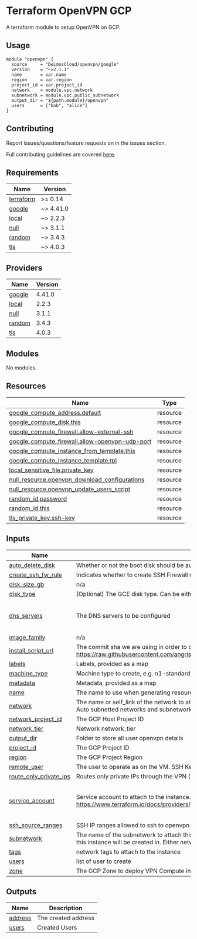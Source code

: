 # Terraform OpenVPN GCP
A terraform module to setup OpenVPN on GCP.


## Usage

```hcl
module "openvpn" {
  source     = "DeimosCloud/openvpn/google"
  version    = "~>2.1.1"
  name       = var.name
  region     = var.region
  project_id = var.project_id
  network    = module.vpc.network
  subnetwork = module.vpc.public_subnetwork
  output_dir = "${path.module}/openvpn"
  users      = ["bob", "alice"]
}

```

## Contributing

Report issues/questions/feature requests on in the issues section.

Full contributing guidelines are covered [here](CONTRIBUTING.md).

<!-- BEGINNING OF PRE-COMMIT-TERRAFORM DOCS HOOK -->
## Requirements

| Name | Version |
|------|---------|
| <a name="requirement_terraform"></a> [terraform](#requirement\_terraform) | >= 0.14 |
| <a name="requirement_google"></a> [google](#requirement\_google) | ~> 4.41.0 |
| <a name="requirement_local"></a> [local](#requirement\_local) | ~> 2.2.3 |
| <a name="requirement_null"></a> [null](#requirement\_null) | ~> 3.1.1 |
| <a name="requirement_random"></a> [random](#requirement\_random) | ~> 3.4.3 |
| <a name="requirement_tls"></a> [tls](#requirement\_tls) | ~> 4.0.3 |

## Providers

| Name | Version |
|------|---------|
| <a name="provider_google"></a> [google](#provider\_google) | 4.41.0 |
| <a name="provider_local"></a> [local](#provider\_local) | 2.2.3 |
| <a name="provider_null"></a> [null](#provider\_null) | 3.1.1 |
| <a name="provider_random"></a> [random](#provider\_random) | 3.4.3 |
| <a name="provider_tls"></a> [tls](#provider\_tls) | 4.0.3 |

## Modules

No modules.

## Resources

| Name | Type |
|------|------|
| [google_compute_address.default](https://registry.terraform.io/providers/hashicorp/google/latest/docs/resources/compute_address) | resource |
| [google_compute_disk.this](https://registry.terraform.io/providers/hashicorp/google/latest/docs/resources/compute_disk) | resource |
| [google_compute_firewall.allow-external-ssh](https://registry.terraform.io/providers/hashicorp/google/latest/docs/resources/compute_firewall) | resource |
| [google_compute_firewall.allow-openvpn-udp-port](https://registry.terraform.io/providers/hashicorp/google/latest/docs/resources/compute_firewall) | resource |
| [google_compute_instance_from_template.this](https://registry.terraform.io/providers/hashicorp/google/latest/docs/resources/compute_instance_from_template) | resource |
| [google_compute_instance_template.tpl](https://registry.terraform.io/providers/hashicorp/google/latest/docs/resources/compute_instance_template) | resource |
| [local_sensitive_file.private_key](https://registry.terraform.io/providers/hashicorp/local/latest/docs/resources/sensitive_file) | resource |
| [null_resource.openvpn_download_configurations](https://registry.terraform.io/providers/hashicorp/null/latest/docs/resources/resource) | resource |
| [null_resource.openvpn_update_users_script](https://registry.terraform.io/providers/hashicorp/null/latest/docs/resources/resource) | resource |
| [random_id.password](https://registry.terraform.io/providers/hashicorp/random/latest/docs/resources/id) | resource |
| [random_id.this](https://registry.terraform.io/providers/hashicorp/random/latest/docs/resources/id) | resource |
| [tls_private_key.ssh-key](https://registry.terraform.io/providers/hashicorp/tls/latest/docs/resources/private_key) | resource |

## Inputs

| Name | Description | Type | Default | Required |
|------|-------------|------|---------|:--------:|
| <a name="input_auto_delete_disk"></a> [auto\_delete\_disk](#input\_auto\_delete\_disk) | Whether or not the boot disk should be auto-deleted | `bool` | `false` | no |
| <a name="input_create_ssh_fw_rule"></a> [create\_ssh\_fw\_rule](#input\_create\_ssh\_fw\_rule) | Indicates whether to create SSH Firewall rule | `bool` | `false` | no |
| <a name="input_disk_size_gb"></a> [disk\_size\_gb](#input\_disk\_size\_gb) | n/a | `string` | `"30"` | no |
| <a name="input_disk_type"></a> [disk\_type](#input\_disk\_type) | (Optional) The GCE disk type. Can be either pd-ssd, local-ssd, pd-balanced or pd-standard | `string` | `"pd-standard"` | no |
| <a name="input_dns_servers"></a> [dns\_servers](#input\_dns\_servers) | The DNS servers to be configured | `list(string)` | <pre>[<br>  "8.8.8.8",<br>  "8.8.4.4"<br>]</pre> | no |
| <a name="input_image_family"></a> [image\_family](#input\_image\_family) | n/a | `string` | `"ubuntu-2004-lts"` | no |
| <a name="input_install_script_url"></a> [install\_script\_url](#input\_install\_script\_url) | The commit sha we are using in order to determine which version of the install file to use: https://raw.githubusercontent.com/angristan/openvpn-install/master/openvpn-install.sh | `string` | `"https://raw.githubusercontent.com/angristan/openvpn-install/master/openvpn-install.sh"` | no |
| <a name="input_labels"></a> [labels](#input\_labels) | Labels, provided as a map | `map(string)` | `{}` | no |
| <a name="input_machine_type"></a> [machine\_type](#input\_machine\_type) | Machine type to create, e.g. n1-standard-1 | `string` | `"n1-standard-1"` | no |
| <a name="input_metadata"></a> [metadata](#input\_metadata) | Metadata, provided as a map | `map(string)` | `{}` | no |
| <a name="input_name"></a> [name](#input\_name) | The name to use when generating resources | `string` | `""` | no |
| <a name="input_network"></a> [network](#input\_network) | The name or self\_link of the network to attach this interface to. Use network attribute for Legacy or Auto subnetted networks and subnetwork for custom subnetted networks. | `string` | `"default"` | no |
| <a name="input_network_project_id"></a> [network\_project\_id](#input\_network\_project\_id) | The GCP Host Project ID | `string` | `null` | no |
| <a name="input_network_tier"></a> [network\_tier](#input\_network\_tier) | Network network\_tier | `string` | `"PREMIUM"` | no |
| <a name="input_output_dir"></a> [output\_dir](#input\_output\_dir) | Folder to store all user openvpn details | `string` | `"openvpn"` | no |
| <a name="input_project_id"></a> [project\_id](#input\_project\_id) | The GCP Project ID | `string` | `null` | no |
| <a name="input_region"></a> [region](#input\_region) | The GCP Project Region | `string` | `null` | no |
| <a name="input_remote_user"></a> [remote\_user](#input\_remote\_user) | The user to operate as on the VM. SSH Key is generated for this user | `string` | `"ubuntu"` | no |
| <a name="input_route_only_private_ips"></a> [route\_only\_private\_ips](#input\_route\_only\_private\_ips) | Routes only private IPs through the VPN (10.0.0.0/8, 172.16.0.0/12, 192.168.0.0/16) | `bool` | `false` | no |
| <a name="input_service_account"></a> [service\_account](#input\_service\_account) | Service account to attach to the instance. See https://www.terraform.io/docs/providers/google/r/compute_instance_template.html#service_account. | <pre>object({<br>    email  = string,<br>    scopes = set(string)<br>  })</pre> | <pre>{<br>  "email": null,<br>  "scopes": []<br>}</pre> | no |
| <a name="input_ssh_source_ranges"></a> [ssh\_source\_ranges](#input\_ssh\_source\_ranges) | SSH IP ranges allowed to ssh to openvpn server | `list(string)` | `[]` | no |
| <a name="input_subnetwork"></a> [subnetwork](#input\_subnetwork) | The name of the subnetwork to attach this interface to. The subnetwork must exist in the same region this instance will be created in. Either network or subnetwork must be provided. | `string` | `null` | no |
| <a name="input_tags"></a> [tags](#input\_tags) | network tags to attach to the instance | `list(string)` | `[]` | no |
| <a name="input_users"></a> [users](#input\_users) | list of user to create | `list(string)` | `[]` | no |
| <a name="input_zone"></a> [zone](#input\_zone) | The GCP Zone to deploy VPN Compute instance to | `string` | n/a | yes |

## Outputs

| Name | Description |
|------|-------------|
| <a name="output_address"></a> [address](#output\_address) | The created address |
| <a name="output_users"></a> [users](#output\_users) | Created Users |
<!-- END OF PRE-COMMIT-TERRAFORM DOCS HOOK -->

